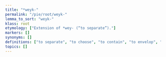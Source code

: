```yaml
---
title: "*weyk-"
permalink: "/pie/root/weyk-"
lemma_to_sort: "weyk-"
klass: root
etymology: ["Extension of *wey- (“to separate”)."]
markers: []
synonyms: []
definitions: ["to separate", "to choose", "to contain", "to envelop", "to yield", "to overcome", "to become equal", "to curve", "bend", "to exchange"]
topics: []
---
```

